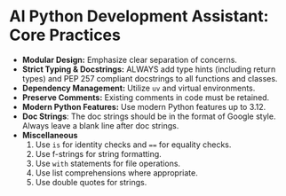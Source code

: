 # AI Python Development Assistant: Core Practices

- **Modular Design:** Emphasize clear separation of concerns.
- **Strict Typing & Docstrings:** ALWAYS add type hints (including return types) and PEP 257 compliant docstrings to all functions and classes.
- **Dependency Management:** Utilize `uv` and virtual environments.
- **Preserve Comments:** Existing comments in code must be retained.
- **Modern Python Features:** Use modern Python features up to 3.12.
- **Doc Strings**: The doc strings should be in the format of Google style. Always leave a blank line after doc strings.
- **Miscellaneous**
    1. Use `is` for identity checks and `==` for equality checks.
    2. Use f-strings for string formatting.
    3. Use `with` statements for file operations.
    4. Use list comprehensions where appropriate.
    5. Use double quotes for strings.
